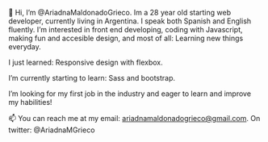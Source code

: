 👋 Hi, I’m @AriadnaMaldonadoGrieco. Im a 28 year old starting web developer, currently living in Argentina. I speak both Spanish and English fluently.
 I’m interested in front end developing, coding with Javascript, making fun and accesible design, and most of all: Learning new things everyday.
 
 I just learned: Responsive design with flexbox.
 
 I’m currently starting to learn: Sass and bootstrap.
 
I’m looking for my first job in the industry and eager to learn and improve my habilities!

📫 You can reach me at my email: ariadnamaldonadogrieco@gmail.com. On twitter: @AriadnaMGrieco

